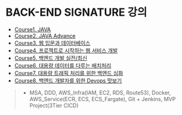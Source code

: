 # BACK-END SIGNATURE 강의
- [Course1. JAVA]()
- [Course2. JAVA Advance]()
- [Course3. 웹 입문과 데이터베이스]()
- [Course4. 프로젝트로 시작하는 웹 서비스 개발]()
- [Course5. 백엔드 개발 실전/최신]()
- [Course6. 대용량 데이터를 다루는 배치처리]()
- [Course7. 대용량 트래픽 처리를 위한 백엔드 심화]()
- [Course8. 백엔드 개발자를 위한 Devops 맛보기](https://github.com/kazean/signature_backend/tree/main/Course8_devops)
> - MSA, DDD, AWS_Infra(IAM, EC2, RDS, Route53), Docker, AWS_Service(ECR, ECS, ECS_Fargate), Git + Jenkins, MVP Project(3Tier CICD)